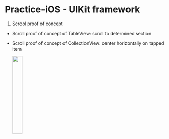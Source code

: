 # Practice-iOS - UIKit framework

1. Scrool proof of concept
- Scroll proof of concept of TableView: scroll to determined section
- Scroll proof of concept of CollectionView: center horizontally on tapped item

   <img src="https://user-images.githubusercontent.com/46940447/187587256-35dce2e1-6cf4-47b2-ba88-73e6623d0226.gif" width="25%" height="25%"/>

